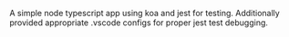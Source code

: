 A simple node typescript app using koa and jest for testing. Additionally provided appropriate .vscode configs for proper jest test debugging.